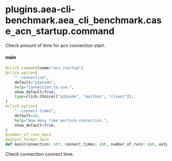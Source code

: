 <a id="plugins.aea-cli-benchmark.aea_cli_benchmark.case_acn_startup.command"></a>

# plugins.aea-cli-benchmark.aea`_`cli`_`benchmark.case`_`acn`_`startup.command

Check amount of time for acn connection start.

<a id="plugins.aea-cli-benchmark.aea_cli_benchmark.case_acn_startup.command.main"></a>

#### main

```python
@click.command(name="acn_startup")
@click.option(
    "--connection",
    default="p2pnode",
    help="Connection to use.",
    show_default=True,
    type=click.Choice(["p2pnode", "mailbox", "client"]),
)
@click.option(
    "--connect-times",
    default=10,
    help="How many time perform connection.",
    show_default=True,
)
@number_of_runs_deco
@output_format_deco
def main(connection: str, connect_times: int, number_of_runs: int, output_format: str) -> Any
```

Check connection connect time.

